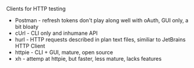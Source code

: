 Clients for HTTP testing
* Postman - refresh tokens don't play along well with oAuth, GUI only, a bit bloaty
* cUrl - CLI only and inhumane API
* hurl - HTTP requests described in plan text files, similiar to JetBrains HTTP Client
* httpie - CLI + GUI, mature, open source
* xh - attemp at httpie, but faster, less mature, lacks features
